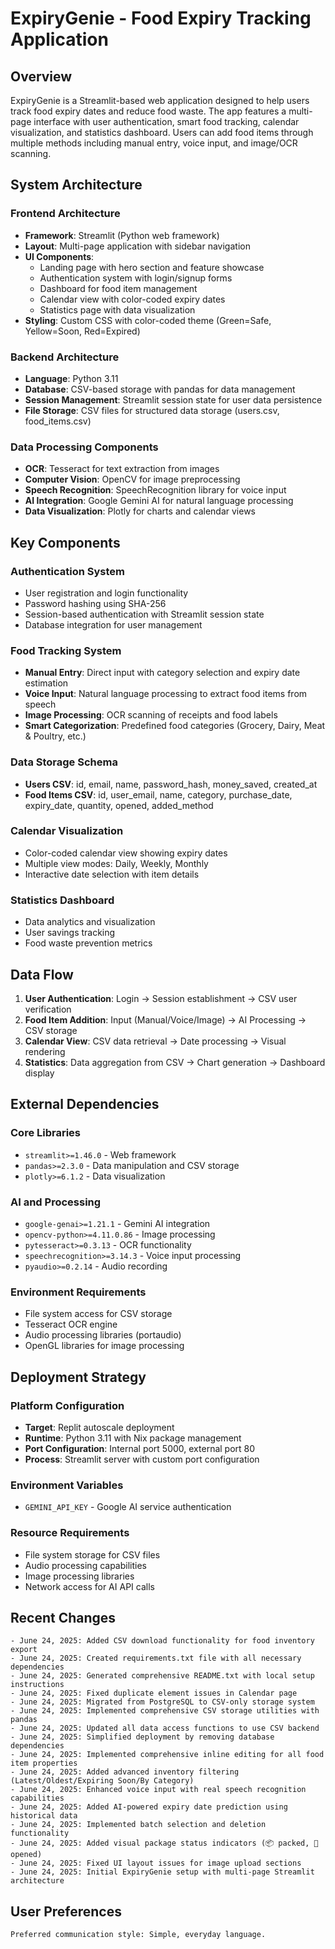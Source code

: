 # ExpiryGenie - Food Expiry Tracking Application

## Overview

ExpiryGenie is a Streamlit-based web application designed to help users track food expiry dates and reduce food waste. The app features a multi-page interface with user authentication, smart food tracking, calendar visualization, and statistics dashboard. Users can add food items through multiple methods including manual entry, voice input, and image/OCR scanning.

## System Architecture

### Frontend Architecture
- **Framework**: Streamlit (Python web framework)
- **Layout**: Multi-page application with sidebar navigation
- **UI Components**: 
  - Landing page with hero section and feature showcase
  - Authentication system with login/signup forms
  - Dashboard for food item management
  - Calendar view with color-coded expiry dates
  - Statistics page with data visualization
- **Styling**: Custom CSS with color-coded theme (Green=Safe, Yellow=Soon, Red=Expired)

### Backend Architecture
- **Language**: Python 3.11
- **Database**: CSV-based storage with pandas for data management
- **Session Management**: Streamlit session state for user data persistence
- **File Storage**: CSV files for structured data storage (users.csv, food_items.csv)

### Data Processing Components
- **OCR**: Tesseract for text extraction from images
- **Computer Vision**: OpenCV for image preprocessing
- **Speech Recognition**: SpeechRecognition library for voice input
- **AI Integration**: Google Gemini AI for natural language processing
- **Data Visualization**: Plotly for charts and calendar views

## Key Components

### Authentication System
- User registration and login functionality
- Password hashing using SHA-256
- Session-based authentication with Streamlit session state
- Database integration for user management

### Food Tracking System
- **Manual Entry**: Direct input with category selection and expiry date estimation
- **Voice Input**: Natural language processing to extract food items from speech
- **Image Processing**: OCR scanning of receipts and food labels
- **Smart Categorization**: Predefined food categories (Grocery, Dairy, Meat & Poultry, etc.)

### Data Storage Schema
- **Users CSV**: id, email, name, password_hash, money_saved, created_at
- **Food Items CSV**: id, user_email, name, category, purchase_date, expiry_date, quantity, opened, added_method

### Calendar Visualization
- Color-coded calendar view showing expiry dates
- Multiple view modes: Daily, Weekly, Monthly
- Interactive date selection with item details

### Statistics Dashboard
- Data analytics and visualization
- User savings tracking
- Food waste prevention metrics

## Data Flow

1. **User Authentication**: Login → Session establishment → CSV user verification
2. **Food Item Addition**: Input (Manual/Voice/Image) → AI Processing → CSV storage
3. **Calendar View**: CSV data retrieval → Date processing → Visual rendering
4. **Statistics**: Data aggregation from CSV → Chart generation → Dashboard display

## External Dependencies

### Core Libraries
- `streamlit>=1.46.0` - Web framework
- `pandas>=2.3.0` - Data manipulation and CSV storage
- `plotly>=6.1.2` - Data visualization

### AI and Processing
- `google-genai>=1.21.1` - Gemini AI integration
- `opencv-python>=4.11.0.86` - Image processing
- `pytesseract>=0.3.13` - OCR functionality
- `speechrecognition>=3.14.3` - Voice input processing
- `pyaudio>=0.2.14` - Audio recording

### Environment Requirements
- File system access for CSV storage
- Tesseract OCR engine
- Audio processing libraries (portaudio)
- OpenGL libraries for image processing

## Deployment Strategy

### Platform Configuration
- **Target**: Replit autoscale deployment
- **Runtime**: Python 3.11 with Nix package management
- **Port Configuration**: Internal port 5000, external port 80
- **Process**: Streamlit server with custom port configuration

### Environment Variables
- `GEMINI_API_KEY` - Google AI service authentication

### Resource Requirements
- File system storage for CSV files
- Audio processing capabilities
- Image processing libraries
- Network access for AI API calls

## Recent Changes

```
- June 24, 2025: Added CSV download functionality for food inventory export
- June 24, 2025: Created requirements.txt file with all necessary dependencies
- June 24, 2025: Generated comprehensive README.txt with local setup instructions
- June 24, 2025: Fixed duplicate element issues in Calendar page
- June 24, 2025: Migrated from PostgreSQL to CSV-only storage system
- June 24, 2025: Implemented comprehensive CSV storage utilities with pandas
- June 24, 2025: Updated all data access functions to use CSV backend
- June 24, 2025: Simplified deployment by removing database dependencies
- June 24, 2025: Implemented comprehensive inline editing for all food item properties
- June 24, 2025: Added advanced inventory filtering (Latest/Oldest/Expiring Soon/By Category)
- June 24, 2025: Enhanced voice input with real speech recognition capabilities
- June 24, 2025: Added AI-powered expiry date prediction using historical data
- June 24, 2025: Implemented batch selection and deletion functionality
- June 24, 2025: Added visual package status indicators (📦 packed, 📂 opened)
- June 24, 2025: Fixed UI layout issues for image upload sections
- June 24, 2025: Initial ExpiryGenie setup with multi-page Streamlit architecture
```

## User Preferences

```
Preferred communication style: Simple, everyday language.
```